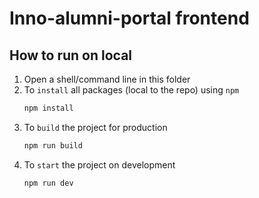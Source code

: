 # Inno-alumni-portal frontend

## How to run on local
1. Open a shell/command line in this folder
2. To `install` all packages (local to the repo) using `npm`
    ```bash
    npm install
3. To `build` the project for production
    ```bash
    npm run build
4. To `start` the project on development
    ```bash
    npm run dev
    
